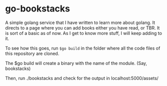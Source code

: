 # go-bookstacks

A simple golang service that I have written to learn more about golang. It directs to a page where you can add books either you have read, or TBR. 
It is sort of a basic as of now. As I get to know more stuff, I will keep adding to it. 


To see how this goes, run ```$go build``` in the folder where all the code files of this repository are cloned. 

The $go build will create a binary with the name of the module. (Say, bookstacks)

Then, run ./bookstacks and check for the output in localhost:5000/assets/
